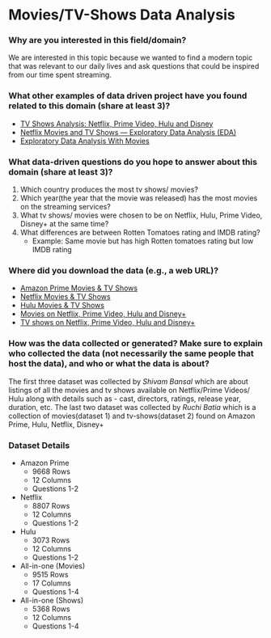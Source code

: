 # Movies/TV-Shows Data Analysis

### Why are you interested in this field/domain?  
We are interested in this topic because we wanted to find a modern topic that was relevant to our daily lives and ask questions that could be inspired from our time spent streaming.
### What other examples of data driven project have you found related to this domain (share at least 3)?
* [TV Shows Analysis: Netflix, Prime Video, Hulu and Disney](https://www.analyticsvidhya.com/blog/2021/06/tv-shows-analysis-netflix-prime-video-hulu-and-disney/)
* [Netflix Movies and TV Shows — Exploratory Data Analysis (EDA)](https://medium.com/analytics-vidhya/netflix-movies-and-tvshows-exploratory-data-analysis-eda-and-visualization-using-python-80753fcfcf7)
* [Exploratory Data Analysis With Movies](https://towardsdatascience.com/exploratory-data-analysis-with-movies-3f32a4c3f2f3)
### What data-driven questions do you hope to answer about this domain (share at least 3)?
1. Which country produces the most tv shows/ movies? 
2. Which year(the year that the movie was released) has the most movies on the streaming services?
3. What tv shows/ movies were chosen to be on Netflix, Hulu, Prime Video, Disney+ at the same time?
4. What differences are between Rotten Tomatoes rating and IMDB rating?
	+ Example: Same movie but has high Rotten tomatoes rating but low IMDB rating  
### Where did you download the data (e.g., a web URL)? 
* [Amazon Prime Movies & TV Shows](https://www.kaggle.com/shivamb/amazon-prime-movies-and-tv-shows)
* [Netflix Movies & TV Shows](https://www.kaggle.com/shivamb/netflix-shows)
* [Hulu Movies & TV Shows](https://www.kaggle.com/shivamb/hulu-movies-and-tv-shows)
* [Movies on Netflix, Prime Video, Hulu and Disney+](https://www.kaggle.com/ruchi798/movies-on-netflix-prime-video-hulu-and-disney)
* [TV shows on Netflix, Prime Video, Hulu and Disney+](https://www.kaggle.com/ruchi798/tv-shows-on-netflix-prime-video-hulu-and-disney)  
### How was the data collected or generated? Make sure to explain who collected the data (not necessarily the same people that host the data), and who or what the data is about? 
The first three dataset was collected by *Shivam Bansal* which are about listings of all the movies and tv shows available on Netflix/Prime Videos/ Hulu along with details such as - cast, directors, ratings, release year, duration, etc.
The last two dataset was collected by *Ruchi Batia* which is a collection of movies(dataset 1) and tv-shows(dataset 2) found on Amazon Prime, Hulu, Netflix, Disney+
### Dataset Details 
* Amazon Prime
	+ 9668 Rows
	+ 12 Columns
	+ Questions 1-2
* Netflix
	+ 8807 Rows
	+ 12 Columns
	+ Questions 1-2
* Hulu
	+ 3073 Rows
	+ 12 Columns
	+ Questions 1-2
* All-in-one (Movies)
	+ 9515 Rows
	+ 17 Columns
	+ Questions 1-4
* All-in-one (Shows)
	+ 5368 Rows
	+ 12 Columns
	+ Questions 1-4
 

